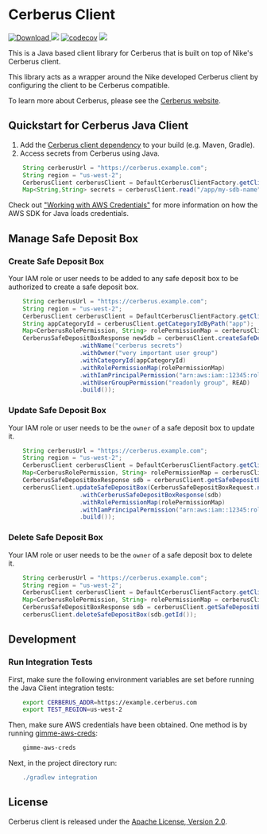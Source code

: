 # Cerberus Client

[ ![Download](https://api.bintray.com/packages/nike/maven/cerberus-client/images/download.svg) ](https://bintray.com/nike/maven/cerberus-client/_latestVersion)
![][gh actions img]
[![codecov](https://codecov.io/gh/Nike-Inc/cerberus-java-client/branch/master/graph/badge.svg)](https://codecov.io/gh/Nike-Inc/cerberus-java-client)
[![][license img]][license]

This is a Java based client library for Cerberus that is built on top of Nike's Cerberus client.

This library acts as a wrapper around the Nike developed Cerberus client by configuring the client to be Cerberus compatible.

To learn more about Cerberus, please see the [Cerberus website](http://engineering.nike.com/cerberus/).

## Quickstart for Cerberus Java Client

1. Add the [Cerberus client dependency](https://bintray.com/nike/maven/cerberus-client) to your build (e.g. Maven, Gradle).
1. Access secrets from Cerberus using Java.
``` java
    String cerberusUrl = "https://cerberus.example.com";
    String region = "us-west-2";
    CerberusClient cerberusClient = DefaultCerberusClientFactory.getClient(cerberusUrl, region);
    Map<String,String> secrets = cerberusClient.read("/app/my-sdb-name").getData();
```
Check out ["Working with AWS Credentials"](https://docs.aws.amazon.com/sdk-for-java/v1/developer-guide/credentials.html) for more information on how the AWS SDK for Java loads credentials.


## Manage Safe Deposit Box

### Create Safe Deposit Box
Your IAM role or user needs to be added to any safe deposit box to be authorized to create a safe deposit box.
``` java
    String cerberusUrl = "https://cerberus.example.com";
    String region = "us-west-2";
    CerberusClient cerberusClient = DefaultCerberusClientFactory.getClient(cerberusUrl, region);
    String appCategoryId = cerberusClient.getCategoryIdByPath("app");
    Map<CerberusRolePermission, String> rolePermissionMap = cerberusClient.getRolePermissionMap();
    CerberusSafeDepositBoxResponse newSdb = cerberusClient.createSafeDepositBox(CerberusSafeDepositBoxRequest.newBuilder()
                    .withName("cerberus secrets")
                    .withOwner("very important user group")
                    .withCategoryId(appCategoryId)
                    .withRolePermissionMap(rolePermissionMap)
                    .withIamPrincipalPermission("arn:aws:iam::12345:role/ec2-role", OWNER)
                    .withUserGroupPermission("readonly group", READ)
                    .build());
```

### Update Safe Deposit Box
Your IAM role or user needs to be the `owner` of a safe deposit box to update it.
``` java
    String cerberusUrl = "https://cerberus.example.com";
    String region = "us-west-2";
    CerberusClient cerberusClient = DefaultCerberusClientFactory.getClient(cerberusUrl, region);
    Map<CerberusRolePermission, String> rolePermissionMap = cerberusClient.getRolePermissionMap();
    CerberusSafeDepositBoxResponse sdb = cerberusClient.getSafeDepositBoxByName("cerberus secrets");
    cerberusClient.updateSafeDepositBox(CerberusSafeDepositBoxRequest.newBuilder()
                    .withCerberusSafeDepositBoxResponse(sdb)
                    .withRolePermissionMap(rolePermissionMap)
                    .withIamPrincipalPermission("arn:aws:iam::12345:role/lambda-role", READ)
                    .build());
```

### Delete Safe Deposit Box
Your IAM role or user needs to be the `owner` of a safe deposit box to delete it.
``` java
    String cerberusUrl = "https://cerberus.example.com";
    String region = "us-west-2";
    CerberusClient cerberusClient = DefaultCerberusClientFactory.getClient(cerberusUrl, region);
    Map<CerberusRolePermission, String> rolePermissionMap = cerberusClient.getRolePermissionMap();
    CerberusSafeDepositBoxResponse sdb = cerberusClient.getSafeDepositBoxByName("cerberus secrets");
    cerberusClient.deleteSafeDepositBox(sdb.getId());
```


## Development

### Run Integration Tests

First, make sure the following environment variables are set before running the Java Client integration tests:

``` bash
    export CERBERUS_ADDR=https://example.cerberus.com
    export TEST_REGION=us-west-2
```

Then, make sure AWS credentials have been obtained. One method is by running [gimme-aws-creds](https://github.com/Nike-Inc/gimme-aws-creds):

```bash
    gimme-aws-creds
```

Next, in the project directory run:
```gradle
    ./gradlew integration
```

<a name="license"></a>
## License

Cerberus client is released under the [Apache License, Version 2.0](http://www.apache.org/licenses/LICENSE-2.0).

[gh actions img]:https://github.com/Nike-Inc/cerberus-java-client/workflows/Build/badge.svg?branch=master

[license]:LICENSE.txt
[license img]:https://img.shields.io/badge/License-Apache%202-blue.svg

[toc]:#table_of_contents
